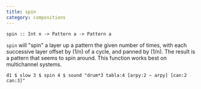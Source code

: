 ```yaml
---
title: spin
category: compositions
---
```


~~~~{haskell}
spin :: Int n -> Pattern a -> Pattern a
~~~~

`spin` will "spin" a layer up a pattern the given number of times, with each successive layer offset by (1/n) of a cycle, and panned by (1/n). The result is a pattern that seems to spin around. This function works best on multichannel systems.

~~~~{haskell}
d1 $ slow 3 $ spin 4 $ sound "drum*3 tabla:4 [arpy:2 ~ arpy] [can:2 can:3]"
~~~~

